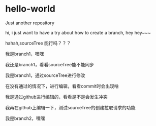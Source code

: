 # hello-world
Just another repository

hi, i just want to have a try about how to create a branch, hey hey~~~

hahah,sourceTree 能行吗？？？

我是branch1，嘿嘿

我还是branch1，看看sourceTree能不能同步

我是branch1，通过sourceTree进行修改


在没有通过的情况下，进行编辑，看看commit时会出现啥

我是通过github进行编辑的，看看是不是会发生冲突

我再在github上编辑一下，测试sourceTree的创建拉取请求的功能

我是branch2，嘿嘿
